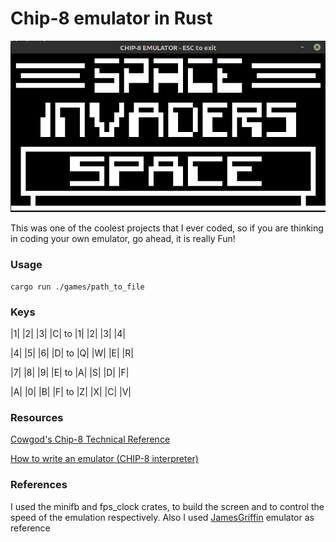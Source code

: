 # Chip-8 emulator in Rust

![Screenshot](assets/Screenshot.png "Screenshot of the emulator running Space Invaders")

This was one of the coolest projects that I ever coded, so if you are thinking in coding your own emulator, go ahead, it is really Fun!

### Usage

```
cargo run ./games/path_to_file
```
### Keys

 |1| |2| |3| |C| to |1| |2| |3| |4|

 |4| |5| |6| |D| to |Q| |W| |E| |R|

 |7| |8| |9| |E| to |A| |S| |D| |F|

 |A| |0| |B| |F| to |Z| |X| |C| |V|


### Resources 

<a href="http://devernay.free.fr/hacks/chip8/C8TECH10.HTM"> Cowgod's Chip-8 Technical Reference </a>

<a href="http://www.multigesture.net/articles/how-to-write-an-emulator-chip-8-interpreter">How to write an emulator (CHIP-8 interpreter) <a/>
  
 ### References
   I used the minifb and fps_clock crates, to build the screen and to control the speed of the emulation respectively. Also I used <a href="https://github.com/JamesGriffin/CHIP-8-Emulator">JamesGriffin</a> emulator as reference
